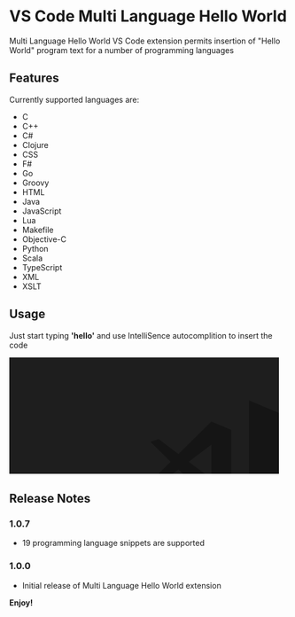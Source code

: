 # VS Code Multi Language Hello World

Multi Language Hello World VS Code extension permits insertion of "Hello World"
program text for a number of programming languages

## Features

Currently supported languages are:
- C
- C++
- C#
- Clojure
- CSS
- F#
- Go
- Groovy
- HTML
- Java
- JavaScript
- Lua
- Makefile
- Objective-C
- Python
- Scala
- TypeScript
- XML
- XSLT

## Usage
Just start typing **'hello'** and use IntelliSence autocomplition to insert the code

![alt text](example.gif) 

## Release Notes

### 1.0.7

- 19 programming language snippets are supported

### 1.0.0

- Initial release of Multi Language Hello World extension

**Enjoy!**
